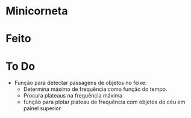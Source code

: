# Minicorneta

# Feito

# To Do
- Função para detectar passagens de objetos no feixe:
     - Determina máximo de frequência como função do tempo.
     - Procura plateaus na frequência máxima
     - função para plotar plateau de frequência com objetos do céu em painel superior.
